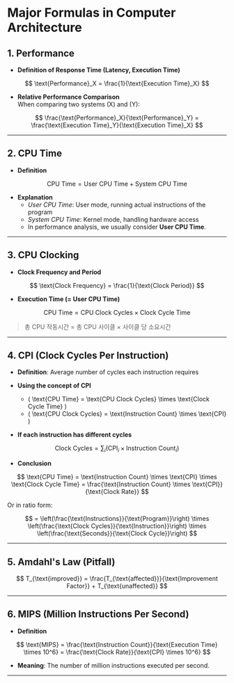 # Major Formulas in Computer Architecture

## 1. Performance

- **Definition of Response Time (Latency, Execution Time)**

$$
\text{Performance}_X = \frac{1}{\text{Execution Time}_X}
$$

- **Relative Performance Comparison**  
When comparing two systems \(X\) and \(Y\):

$$
\frac{\text{Performance}_X}{\text{Performance}_Y} 
= \frac{\text{Execution Time}_Y}{\text{Execution Time}_X}
$$

---

## 2. CPU Time

- **Definition**

$$
\text{CPU Time} = \text{User CPU Time} + \text{System CPU Time}
$$

- **Explanation**
  - *User CPU Time*: User mode, running actual instructions of the program  
  - *System CPU Time*: Kernel mode, handling hardware access  
  - In performance analysis, we usually consider **User CPU Time**.

---

## 3. CPU Clocking

- **Clock Frequency and Period**

$$
\text{Clock Frequency} = \frac{1}{\text{Clock Period}}
$$

- **Execution Time (= User CPU Time)**

$$
\text{CPU Time} = \text{CPU Clock Cycles} \times \text{Clock Cycle Time}
$$

> 총 CPU 작동시간 = 총 CPU 사이클 × 사이클 당 소요시간

---

## 4. CPI (Clock Cycles Per Instruction)

- **Definition**: Average number of cycles each instruction requires

- **Using the concept of CPI**  
  - \( \text{CPU Time} = \text{CPU Clock Cycles} \times \text{Clock Cycle Time} \)  
  - \( \text{CPU Clock Cycles} = \text{Instruction Count} \times \text{CPI} \)

- **If each instruction has different cycles**

$$
\text{Clock Cycles} = \sum_i ( \text{CPI}_i \times \text{Instruction Count}_i )
$$

- **Conclusion**

$$
\text{CPU Time} 
= \text{Instruction Count} \times \text{CPI} \times \text{Clock Cycle Time}
= \frac{\text{Instruction Count} \times \text{CPI}}{\text{Clock Rate}}
$$

Or in ratio form:

$$
= \left(\frac{\text{Instructions}}{\text{Program}}\right) 
\times \left(\frac{\text{Clock Cycles}}{\text{Instruction}}\right) 
\times \left(\frac{\text{Seconds}}{\text{Clock Cycle}}\right)
$$

---

## 5. Amdahl's Law (Pitfall)

$$
T_{\text{improved}} 
= \frac{T_{\text{affected}}}{\text{Improvement Factor}} + T_{\text{unaffected}}
$$

---

## 6. MIPS (Million Instructions Per Second)

- **Definition**

$$
\text{MIPS} 
= \frac{\text{Instruction Count}}{\text{Execution Time} \times 10^6}
= \frac{\text{Clock Rate}}{\text{CPI} \times 10^6}
$$

- **Meaning**: The number of million instructions executed per second.

---

